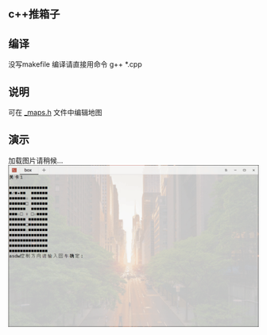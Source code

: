## c++推箱子

## 编译
没写makefile 编译请直接用命令
g++ *.cpp

## 说明
可在 [_maps.h](https://github.com/liubailin2017/box/blob/master/_maps.h) 文件中编辑地图
## 演示
加载图片请稍候...
![](readme_img/prtsc.gif)

